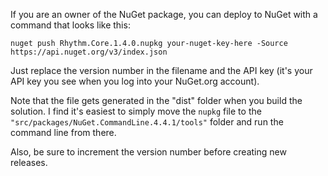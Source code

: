 If you are an owner of the NuGet package, you can deploy to NuGet with a command that looks like this:

```text
nuget push Rhythm.Core.1.4.0.nupkg your-nuget-key-here -Source https://api.nuget.org/v3/index.json
```

Just replace the version number in the filename and the API key (it's your API key you see when you log into your NuGet.org account).

Note that the file gets generated in the "dist" folder when you build the solution.
I find it's easiest to simply move the `nupkg` file to the `"src/packages/NuGet.CommandLine.4.4.1/tools"` folder and run the command line from there.

Also, be sure to increment the version number before creating new releases.